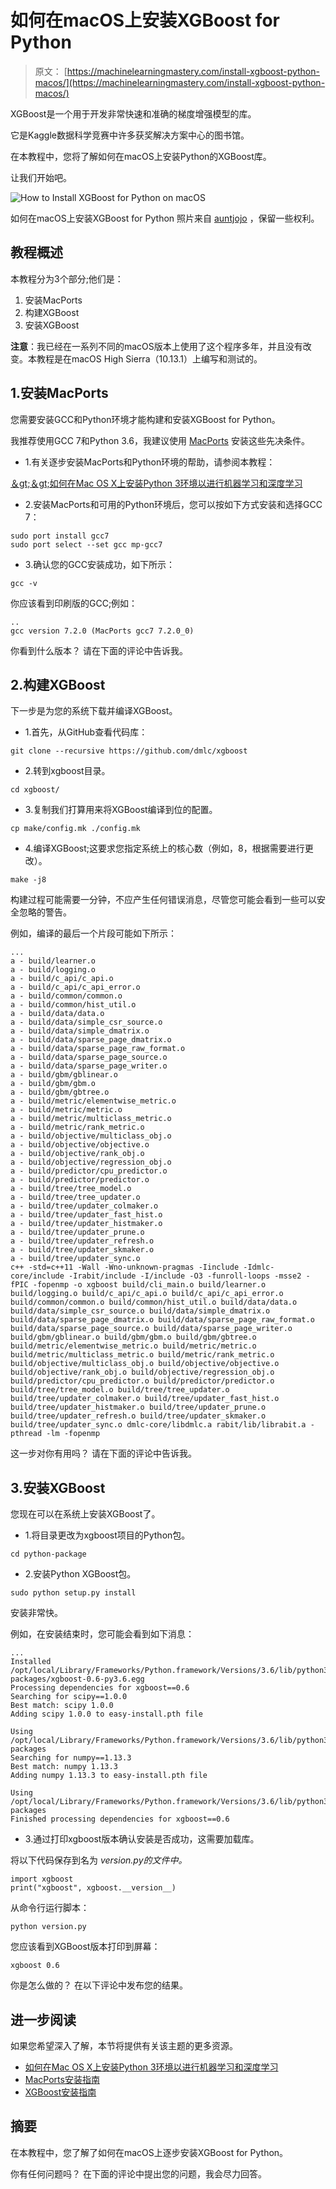 # 如何在macOS上安装XGBoost for Python

> 原文： [https://machinelearningmastery.com/install-xgboost-python-macos/](https://machinelearningmastery.com/install-xgboost-python-macos/)

XGBoost是一个用于开发非常快速和准确的梯度增强模型的库。

它是Kaggle数据科学竞赛中许多获奖解决方案中心的图书馆。

在本教程中，您将了解如何在macOS上安装Python的XGBoost库。

让我们开始吧。

![How to Install XGBoost for Python on macOS](img/6b9d2f1049c556cbd5210724ef317015.jpg)

如何在macOS上安装XGBoost for Python
照片来自 [auntjojo](https://www.flickr.com/photos/7682623@N02/7944342576/) ，保留一些权利。

## 教程概述

本教程分为3个部分;他们是：

1.  安装MacPorts
2.  构建XGBoost
3.  安装XGBoost

**注意**：我已经在一系列不同的macOS版本上使用了这个程序多年，并且没有改变。本教程是在macOS High Sierra（10.13.1）上编写和测试的。

## 1.安装MacPorts

您需要安装GCC和Python环境才能构建和安装XGBoost for Python。

我推荐使用GCC 7和Python 3.6，我建议使用 [MacPorts](https://www.macports.org/) 安装这些先决条件。

*   1.有关逐步安装MacPorts和Python环境的帮助，请参阅本教程：

[＆gt;＆gt;如何在Mac OS X上安装Python 3环境以进行机器学习和深度学习](https://machinelearningmastery.com/install-python-3-environment-mac-os-x-machine-learning-deep-learning/)

*   2.安装MacPorts和可用的Python环境后，您可以按如下方式安装和选择GCC 7：

```
sudo port install gcc7
sudo port select --set gcc mp-gcc7
```

*   3.确认您的GCC安装成功，如下所示：

```
gcc -v
```

你应该看到印刷版的GCC;例如：

```
..
gcc version 7.2.0 (MacPorts gcc7 7.2.0_0)
```

你看到什么版本？
请在下面的评论中告诉我。

## 2.构建XGBoost

下一步是为您的系统下载并编译XGBoost。

*   1.首先，从GitHub查看代码库：

```
git clone --recursive https://github.com/dmlc/xgboost
```

*   2.转到xgboost目录。

```
cd xgboost/
```

*   3.复制我们打算用来将XGBoost编译到位的配置。

```
cp make/config.mk ./config.mk
```

*   4.编译XGBoost;这要求您指定系统上的核心数（例如，8，根据需要进行更改）。

```
make -j8
```

构建过程可能需要一分钟，不应产生任何错误消息，尽管您可能会看到一些可以安全忽略的警告。

例如，编译的最后一个片段可能如下所示：

```
...
a - build/learner.o
a - build/logging.o
a - build/c_api/c_api.o
a - build/c_api/c_api_error.o
a - build/common/common.o
a - build/common/hist_util.o
a - build/data/data.o
a - build/data/simple_csr_source.o
a - build/data/simple_dmatrix.o
a - build/data/sparse_page_dmatrix.o
a - build/data/sparse_page_raw_format.o
a - build/data/sparse_page_source.o
a - build/data/sparse_page_writer.o
a - build/gbm/gblinear.o
a - build/gbm/gbm.o
a - build/gbm/gbtree.o
a - build/metric/elementwise_metric.o
a - build/metric/metric.o
a - build/metric/multiclass_metric.o
a - build/metric/rank_metric.o
a - build/objective/multiclass_obj.o
a - build/objective/objective.o
a - build/objective/rank_obj.o
a - build/objective/regression_obj.o
a - build/predictor/cpu_predictor.o
a - build/predictor/predictor.o
a - build/tree/tree_model.o
a - build/tree/tree_updater.o
a - build/tree/updater_colmaker.o
a - build/tree/updater_fast_hist.o
a - build/tree/updater_histmaker.o
a - build/tree/updater_prune.o
a - build/tree/updater_refresh.o
a - build/tree/updater_skmaker.o
a - build/tree/updater_sync.o
c++ -std=c++11 -Wall -Wno-unknown-pragmas -Iinclude -Idmlc-core/include -Irabit/include -I/include -O3 -funroll-loops -msse2 -fPIC -fopenmp -o xgboost build/cli_main.o build/learner.o build/logging.o build/c_api/c_api.o build/c_api/c_api_error.o build/common/common.o build/common/hist_util.o build/data/data.o build/data/simple_csr_source.o build/data/simple_dmatrix.o build/data/sparse_page_dmatrix.o build/data/sparse_page_raw_format.o build/data/sparse_page_source.o build/data/sparse_page_writer.o build/gbm/gblinear.o build/gbm/gbm.o build/gbm/gbtree.o build/metric/elementwise_metric.o build/metric/metric.o build/metric/multiclass_metric.o build/metric/rank_metric.o build/objective/multiclass_obj.o build/objective/objective.o build/objective/rank_obj.o build/objective/regression_obj.o build/predictor/cpu_predictor.o build/predictor/predictor.o build/tree/tree_model.o build/tree/tree_updater.o build/tree/updater_colmaker.o build/tree/updater_fast_hist.o build/tree/updater_histmaker.o build/tree/updater_prune.o build/tree/updater_refresh.o build/tree/updater_skmaker.o build/tree/updater_sync.o dmlc-core/libdmlc.a rabit/lib/librabit.a -pthread -lm -fopenmp
```

这一步对你有用吗？
请在下面的评论中告诉我。

## 3.安装XGBoost

您现在可以在系统上安装XGBoost了。

*   1.将目录更改为xgboost项目的Python包。

```
cd python-package
```

*   2.安装Python XGBoost包。

```
sudo python setup.py install
```

安装非常快。

例如，在安装结束时，您可能会看到如下消息：

```
...
Installed /opt/local/Library/Frameworks/Python.framework/Versions/3.6/lib/python3.6/site-packages/xgboost-0.6-py3.6.egg
Processing dependencies for xgboost==0.6
Searching for scipy==1.0.0
Best match: scipy 1.0.0
Adding scipy 1.0.0 to easy-install.pth file

Using /opt/local/Library/Frameworks/Python.framework/Versions/3.6/lib/python3.6/site-packages
Searching for numpy==1.13.3
Best match: numpy 1.13.3
Adding numpy 1.13.3 to easy-install.pth file

Using /opt/local/Library/Frameworks/Python.framework/Versions/3.6/lib/python3.6/site-packages
Finished processing dependencies for xgboost==0.6
```

*   3.通过打印xgboost版本确认安装是否成功，这需要加载库。

将以下代码保存到名为 _version.py的文件中。_

```
import xgboost
print("xgboost", xgboost.__version__)
```

从命令行运行脚本：

```
python version.py
```

您应该看到XGBoost版本打印到屏幕：

```
xgboost 0.6
```

你是怎么做的？
在以下评论中发布您的结果。

## 进一步阅读

如果您希望深入了解，本节将提供有关该主题的更多资源。

*   [如何在Mac OS X上安装Python 3环境以进行机器学习和深度学习](https://machinelearningmastery.com/install-python-3-environment-mac-os-x-machine-learning-deep-learning/)
*   [MacPorts安装指南](https://www.macports.org/install.php)
*   [XGBoost安装指南](http://xgboost.readthedocs.io/en/latest/build.html)

## 摘要

在本教程中，您了解了如何在macOS上逐步安装XGBoost for Python。

你有任何问题吗？
在下面的评论中提出您的问题，我会尽力回答。